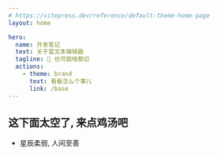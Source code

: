 ```yaml
---
# https://vitepress.dev/reference/default-theme-home-page
layout: home

hero:
  name: 开发笔记
  text: 关于富文本编辑器
  tagline: 🚀 也可能啥都记
  actions:
    - theme: brand
      text: 看看怎么个事儿
      link: /base
---
```


## 这下面太空了, 来点鸡汤吧

- 星辰柔弱, 人间至善
